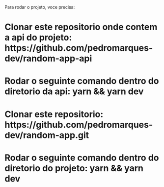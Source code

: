 Para rodar o projeto, voce precisa:
<h1>Clonar este repositorio onde contem a api do projeto: https://github.com/pedromarques-dev/random-app-api</h1>
<h1>Rodar o seguinte comando dentro do diretorio da api: yarn && yarn dev</h1>
<h1>Clonar este repositorio: https://github.com/pedromarques-dev/random-app.git</h1>
<h1>Rodar o seguinte comando dentro do diretorio do projeto: yarn && yarn dev</h1>
